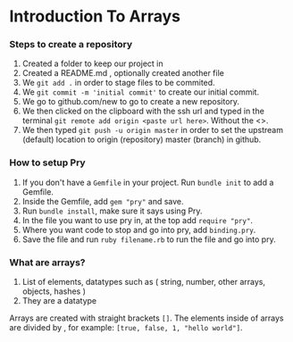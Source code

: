# Introduction To Arrays

### Steps to create a repository

1. Created a folder to keep our project in
2. Created a README.md , optionally created another file
3. We `git add .` in order to stage files to be commited.
4. We `git commit -m 'initial commit'` to create our initial commit.
5. We go to github.com/new to go to create a new repository.
6. We then clicked on the clipboard with the ssh url and typed in the terminal `git remote add origin <paste url here>`. Without the <>.
7. We then typed `git push -u origin master` in order to set the upstream (default) location to origin (repository) master (branch) in github.

### How to setup Pry

1. If you don't have a `Gemfile` in your project. Run `bundle init` to add a Gemfile.
2. Inside the Gemfile, add `gem "pry"` and save.
3. Run `bundle install`, make sure it says using Pry.
4. In the file you want to use pry in, at the top add `require "pry"`.
5. Where you want code to stop and go into pry, add `binding.pry`.
6. Save the file and run `ruby filename.rb` to run the file and go into pry.

### What are arrays?

1. List of elements, datatypes such as ( string, number, other arrays, objects, hashes )
2. They are a datatype

Arrays are created with straight brackets `[]`.
The elements inside of arrays are divided by , for example: `[true, false, 1, "hello world"]`.
